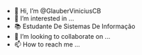 - 👋 Hi, I’m @GlauberViniciusCB
- 👀 I’m interested in ...
- 📚 Estudante De Sistemas De Informação
- 💞️ I’m looking to collaborate on ...
- 📫 How to reach me ...

<!---
GlauberViniciusCB/GlauberViniciusCB is a ✨ special ✨ repository because its `README.md` (this file) appears on your GitHub profile.
You can click the Preview link to take a look at your changes.
--->
